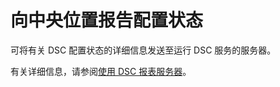 # 向中央位置报告配置状态

可将有关 DSC 配置状态的详细信息发送至运行 DSC 服务的服务器。 

有关详细信息，请参阅[使用 DSC 报表服务器](https://msdn.microsoft.com/powershell/dsc/reportserver)。

<!--HONumber=Aug16_HO3-->


